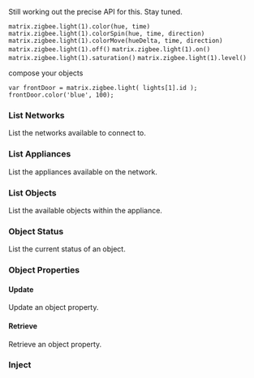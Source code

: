 Still working out the precise API for this. Stay tuned.


`matrix.zigbee.light(1).color(hue, time)`
`matrix.zigbee.light(1).colorSpin(hue, time, direction)`
`matrix.zigbee.light(1).colorMove(hueDelta, time, direction)`
`matrix.zigbee.light(1).off()`
`matrix.zigbee.light(1).on()`
`matrix.zigbee.light(1).saturation()`
`matrix.zigbee.light(1).level()`

compose your objects
```
var frontDoor = matrix.zigbee.light( lights[1].id );
frontDoor.color('blue', 100);
```



### List Networks
List the networks available to connect to.
### List Appliances
List the appliances available on the network.
### List Objects
List the available objects within the appliance.
### Object Status
List the current status of an object.
### Object Properties
#### Update
Update an object property.
#### Retrieve
Retrieve an object property.
### Inject

